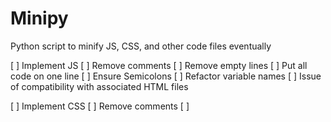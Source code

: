 Minipy
===============

Python script to minify JS, CSS, and other code files eventually

[ ] Implement JS
	[ ] Remove comments
	[ ] Remove empty lines
	[ ] Put all code on one line
	[ ] Ensure Semicolons
	[ ] Refactor variable names
		[ ] Issue of compatibility with associated HTML files

[ ] Implement CSS
	[ ] Remove comments
	[ ] 


